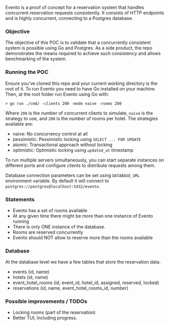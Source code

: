 Evento is a proof of concept for a reservation system that handles concurrent reservation requests consistently. It consists of HTTP endpoints and is highly concurrent, connecting to a Postgres database.

### Objective
The objective of this POC is to validate that a concurrently consistent system is possible using Go and Postgres. As a side product, the repo demonstrates the means required to achieve such consistency and allows benchmarking of the system.

### Running the POC

Ensure you've cloned this repo and your current working directory is the root of it. To run Evento you need to have Go installed on your machine.
Then, at the root folder run Evento using Go with:
```
> go run ./cmd/ -clients 200 -mode naive -rooms 200
```

Where `200` is the number of concurrent clients to simulate, `naive` is the strategy to use, and `200` is the number of rooms per hotel. The strategies available are:
- naive: No concurrency control at all
- pessimistic: Pessimistic locking using `SELECT ... FOR UPDATE`
- atomic: Transactional approach without locking
- optimistic: Optimistic locking using `updated_at` timestamp

To run multiple servers simultaneously, you can start separate instances on different ports and configure clients to distribute requests among them.

Database connection parameters can be set using `DATABASE_URL` environment variable. By default it will connect to `postgres://postgres@localhost:5432/evento`.

### Statements
- Evento has a set of rooms available
- At any given time there might be more than one instance of Evento running
- There is only ONE instance of the database.
- Rooms are reserved concurrently
- Evento should NOT allow to reserve more than the rooms available

### Database
At the database level we have a few tables that store the reservation data.

- events (id, name)
- hotels (id, name)
- event_hotel_rooms (id, event_id, hotel_id, assigned, reserved, locked)
- reservations (id, name, event_hotel_rooms_id, number)

### Possible improvements / TODOs

- Locking rooms (part of the reservation)
- Better TUI, including progress.
